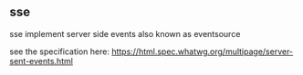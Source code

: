 ## sse

sse implement server side events also known as eventsource

see the specification here: https://html.spec.whatwg.org/multipage/server-sent-events.html



